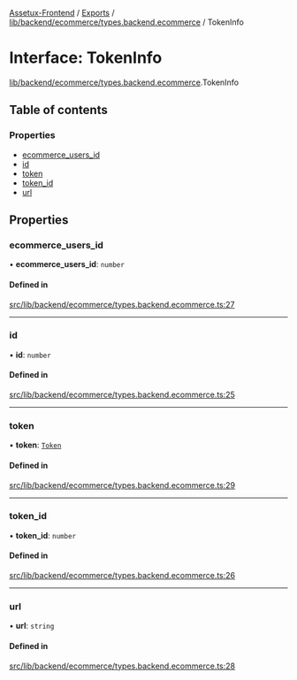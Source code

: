 [Assetux-Frontend](../README.md) / [Exports](../modules.md) / [lib/backend/ecommerce/types.backend.ecommerce](../modules/lib_backend_ecommerce_types_backend_ecommerce.md) / TokenInfo

# Interface: TokenInfo

[lib/backend/ecommerce/types.backend.ecommerce](../modules/lib_backend_ecommerce_types_backend_ecommerce.md).TokenInfo

## Table of contents

### Properties

- [ecommerce\_users\_id](lib_backend_ecommerce_types_backend_ecommerce.TokenInfo.md#ecommerce_users_id)
- [id](lib_backend_ecommerce_types_backend_ecommerce.TokenInfo.md#id)
- [token](lib_backend_ecommerce_types_backend_ecommerce.TokenInfo.md#token)
- [token\_id](lib_backend_ecommerce_types_backend_ecommerce.TokenInfo.md#token_id)
- [url](lib_backend_ecommerce_types_backend_ecommerce.TokenInfo.md#url)

## Properties

### ecommerce\_users\_id

• **ecommerce\_users\_id**: `number`

#### Defined in

[src/lib/backend/ecommerce/types.backend.ecommerce.ts:27](https://github.com/ASSETUX/frontend/blob/9a68660/src/lib/backend/ecommerce/types.backend.ecommerce.ts#L27)

___

### id

• **id**: `number`

#### Defined in

[src/lib/backend/ecommerce/types.backend.ecommerce.ts:25](https://github.com/ASSETUX/frontend/blob/9a68660/src/lib/backend/ecommerce/types.backend.ecommerce.ts#L25)

___

### token

• **token**: [`Token`](../modules/lib_backend_main_types_backend_main.md#token)

#### Defined in

[src/lib/backend/ecommerce/types.backend.ecommerce.ts:29](https://github.com/ASSETUX/frontend/blob/9a68660/src/lib/backend/ecommerce/types.backend.ecommerce.ts#L29)

___

### token\_id

• **token\_id**: `number`

#### Defined in

[src/lib/backend/ecommerce/types.backend.ecommerce.ts:26](https://github.com/ASSETUX/frontend/blob/9a68660/src/lib/backend/ecommerce/types.backend.ecommerce.ts#L26)

___

### url

• **url**: `string`

#### Defined in

[src/lib/backend/ecommerce/types.backend.ecommerce.ts:28](https://github.com/ASSETUX/frontend/blob/9a68660/src/lib/backend/ecommerce/types.backend.ecommerce.ts#L28)
